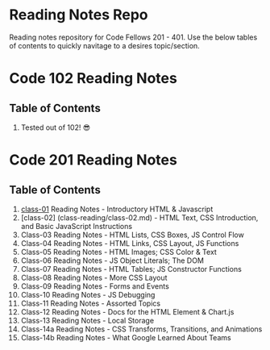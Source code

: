 # Reading Notes Repo
Reading notes repository for Code Fellows 201 - 401. Use the below tables of contents to quickly navitage to a desires topic/section. 

# Code 102 Reading Notes
## Table of Contents
1. Tested out of 102! 😎

# Code 201 Reading Notes
## Table of Contents
1. [class-01](class-reading/class-01.md) Reading Notes - Introductory HTML & Javascript
2. [class-02] (class-reading/class-02.md) - HTML Text, CSS Introduction, and Basic JavaScript Instructions
3. Class-03 Reading Notes - HTML Lists, CSS Boxes, JS Control Flow
4. Class-04 Reading Notes - HTML Links, CSS Layout, JS Functions
5. Class-05 Reading Notes - HTML Images; CSS Color & Text
6. Class-06 Reading Notes - JS Object Literals; The DOM
7. Class-07 Reading Notes - HTML Tables; JS Constructor Functions
8. Class-08 Reading Notes - More CSS Layout
9. Class-09 Reading Notes - Forms and Events
10. Class-10 Reading Notes - JS Debugging
11. Class-11 Reading Notes - Assorted Topics
12. Class-12 Reading Notes - Docs for the HTML <canvas> Element & Chart.js
13. Class-13 Reading Notes - Local Storage
14. Class-14a Reading Notes - CSS Transforms, Transitions, and Animations
14. Class-14b Reading Notes -  What Google Learned About Teams



